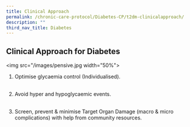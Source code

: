 ```yaml
---
title: Clinical Approach
permalink: /chronic-care-protocol/Diabetes-CP/t2dm-clinicalapproach/
description: ""
third_nav_title: Diabetes
---
```

## Clinical Approach for Diabetes

<img src="/images/pensive.jpg width="50%">  </img>

1.  Optimise glycaemia control (Individualised). 
<br><br>

2.  Avoid hyper and hypoglycaemic events.
<br><br>

3. Screen, prevent & minimise Target Organ Damage (macro & micro complications) with help from community resources.